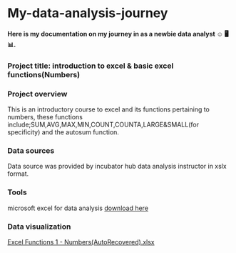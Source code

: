 # My-data-analysis-journey

#### Here is my documentation on my journey in as a newbie data analyst ☺ 🖥 📊.

### Project title: introduction to excel & basic excel functions(Numbers)

### Project overview
This is an introductory course to excel and its functions pertaining to numbers,
these functions include;SUM,AVG,MAX,MIN,COUNT,COUNTA,LARGE&SMALL(for specificity) and the autosum function.

### Data sources

Data source was provided by incubator hub data analysis instructor in xslx format.

### Tools 
microsoft excel for data analysis [download here](https://www.microsoft.com)

### Data visualization

[Excel Functions 1 - Numbers(AutoRecovered).xlsx](https://github.com/user-attachments/files/17398537/Excel.Functions.1.-.Numbers.AutoRecovered.xlsx)

